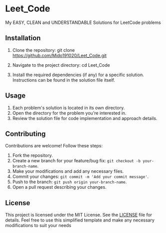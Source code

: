 # Leet_Code

My EASY, CLEAN and UNDERSTANDABLE Solutions for LeetCode problems

## Installation

1. Clone the repository:
git clone https://github.com/Mido191020/Leet_Code.git

2. Navigate to the project directory:
cd Leet_Code

3. Install the required dependencies (if any) for a specific solution. Instructions can be found in the solution file itself.

## Usage

1. Each problem's solution is located in its own directory.
2. Open the directory for the problem you're interested in.
3. Review the solution file for code implementation and approach details.

## Contributing

Contributions are welcome! Follow these steps:
1. Fork the repository.
2. Create a new branch for your feature/bug fix: `git checkout -b your-branch-name`.
3. Make your modifications and add any necessary files.
4. Commit your changes: `git commit -m 'Add your commit message'`.
5. Push to the branch: `git push origin your-branch-name`.
6. Open a pull request describing your changes.

## License

This project is licensed under the MIT License. See the [LICENSE](LICENSE) file for details.
Feel free to use this simplified template and make any necessary modifications to suit your needs
